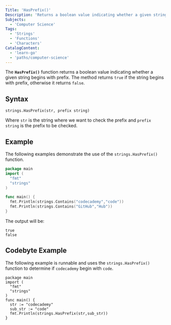 ```yaml
---
Title: 'HasPrefix()'
Description: 'Returns a boolean value indicating whether a given string begins with prefix.'
Subjects:
  - 'Computer Science'
Tags:
  - 'Strings'
  - 'Functions'
  - 'Characters'
CatalogContent:
  - 'learn-go'
  - 'paths/computer-science'
---
```


The **`HasPrefix()`** function returns a boolean value indicating whether a given string begins with prefix. The method returns `true` if the string begins with prefix, otherwise it returns `false`.

## Syntax

```pseudo
strings.HasPrefix(str, prefix string)
```

Where `str` is the string where we want to check the prefix and `prefix string` is the prefix to be checked.

## Example

The following examples demonstrate the use of the `strings.HasPrefix()` function.

```go
package main
import (
  "fmt"
  "strings"
)

func main() {
  fmt.Println(strings.Contains("codecademy","code"))
  fmt.Println(strings.Contains("GitHub","Hub"))
}
```

The output will be:

```shell
true
false
```

## Codebyte Example

The following example is runnable and uses the `strings.HasPrefix()` function to determine if `codecademy` begin with `code`.

```codebyte/golang
package main
import (
  "fmt"
  "strings"
)
func main() {
  str := "codecademy"
  sub_str := "code"
  fmt.Println(strings.HasPrefix(str,sub_str))
}
```

